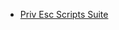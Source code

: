 - [Priv Esc Scripts Suite](https://github.com/carlospolop/privilege-escalation-awesome-scripts-suite)


